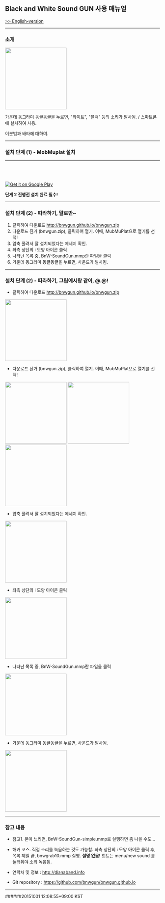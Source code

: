 ## Black and White Sound GUN 사용 매뉴얼

[>> English-version](index-eng.md)

---

### 소개

<img src="11.png" width=200px />

가운데 동그라미 동글동글을 누르면, "화이트", "블랙" 등의 소리가 발사됨. / 스마트폰에 설치하여 사용.

이분법과 배타에 대하여.

---

### 설치 단계 (1) - MobMuplat 설치

---

<a href="https://geo.itunes.apple.com/us/app/mobmuplat/id597679399?mt=8" style="display:inline-block;overflow:hidden;background:url(http://linkmaker.itunes.apple.com/images/badges/en-us/badge_appstore-lrg.svg) no-repeat;width:165px;height:40px;"></a>

<a href="https://play.google.com/store/apps/details?id=com.iglesiaintermedia.mobmuplat">
<img alt="Get it on Google Play" src="https://developer.android.com/images/brand/en_generic_rgb_wo_45.png" />
</a>

**단계 2 진행전 설치 완료 필수!**

---

### 설치 단계 (2) - 따라하기, 말로만~

1. 클릭하여 다운로드 <http://bnwgun.github.io/bnwgun.zip>
2. 다운로드 된거 (bnwgun.zip), 클릭하여 열기. 이때, MubMuPlat으로 열기를 선택!
3. 압축 풀려서 잘 설치되었다는 메세지 확인.
4. 좌측 상단의 i 모양 아이콘 클릭
5. 나타난 목록 중, BnW-SoundGun.mmp란 파일을 클릭
6. 가운데 동그라미 동글동글을 누르면, 사운드가 발사됨.

---

### 설치 단계 (2) - 따라하기, 그림예시랑 같이, @.@!

* 클릭하여 다운로드 <http://bnwgun.github.io/bnwgun.zip>

<img src="03.png" width=200px />

* 다운로드 된거 (bnwgun.zip), 클릭하여 열기. 이때, MubMuPlat으로 열기를 선택!

<img src="04.png" width=200px />
<img src="06.png" width=200px />
<img src="07.png" width=200px />

* 압축 풀려서 잘 설치되었다는 메세지 확인.

<img src="08.png" width=200px />

* 좌측 상단의 i 모양 아이콘 클릭

<img src="09.png" width=200px />

* 나타난 목록 중, BnW-SoundGun.mmp란 파일을 클릭

<img src="10.png" width=200px />

* 가운데 동그라미 동글동글을 누르면, 사운드가 발사됨.

<img src="11.png" width=200px />

---

### 참고 내용

- 참고1. 폰이 느리면, BnW-SoundGun-simple.mmp로 실행하면 좀 나을 수도...

- 해커 코스. 직접 소리를 녹음하는 것도 가능함. 좌측 상단의 i 모양 아이콘 클릭 후, 목록 제일 끝, bnwgrab10.mmp 실행. **설명 없음!** 힌트는 menu/new sound 를 눌러줘야 소리 녹음됨.

- 연락처 및 정보 : <http://dianaband.info>

- Git repository : <https://github.com/bnwgun/bnwgun.github.io>

---

######20151001  12:08:55+09:00 KST